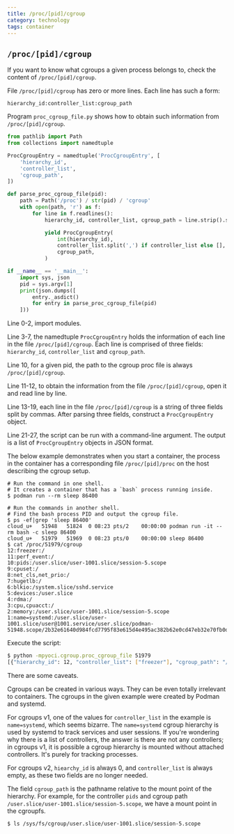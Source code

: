```yaml
---
title: /proc/[pid]/cgroup
category: technology
tags: container
---
```


## `/proc/[pid]/cgroup`

If you want to know what cgroups a given process belongs to, check the content of `/proc/[pid]/cgroup`.

File `/proc/[pid]/cgroup` has zero or more lines. Each line has such a form:

    hierarchy_id:controller_list:cgroup_path

Program `proc_cgroup_file.py` shows how to obtain such information from `/proc/[pid]/cgroup`.

```python
from pathlib import Path
from collections import namedtuple

ProcCgroupEntry = namedtuple('ProcCgroupEntry', [
    'hierarchy_id',
    'controller_list',
    'cgroup_path',
])

def parse_proc_cgroup_file(pid):
    path = Path('/proc') / str(pid) / 'cgroup'
    with open(path, 'r') as f:
        for line in f.readlines():
            hierarchy_id, controller_list, cgroup_path = line.strip().split(':')

            yield ProcCgroupEntry(
                int(hierarchy_id),
                controller_list.split(',') if controller_list else [],
                cgroup_path,
            )

if __name__ == '__main__':
    import sys, json
    pid = sys.argv[1]
    print(json.dumps([
        entry._asdict()
        for entry in parse_proc_cgroup_file(pid)
    ]))
```

Line 0-2, import modules.

Line 3-7, the namedtuple `ProcCgroupEntry` holds the information of each line in the file `/proc/[pid]/cgroup`. Each line is comprised of three fields: `hierarchy_id`, `controller_list` and `cgroup_path`.

Line 10, for a given pid, the path to the cgroup proc file is always `/proc/[pid]/cgroup`.

Line 11-12, to obtain the information from the file `/proc/[pid]/cgroup`, open it and read line by line.

Line 13-19, each line in the file `/proc/[pid]/cgroup` is a string of three fields split by commas. After parsing three fields, construct a `ProcCgroupEntry` object.

Line 21-27, the script can be run with a command-line argument. The output is a list of `ProcCgroupEntry` objects in JSON format.

The below example demonstrates when you start a container, the process in the container has a corresponding file `/proc/[pid]/proc` on the host describing the cgroup setup.

    # Run the command in one shell.
    # It creates a container that has a `bash` process running inside.
    $ podman run --rm sleep 86400

    # Run the commands in another shell.
    # Find the bash process PID and output the cgroup file.
    $ ps -ef|grep 'sleep 86400'
    cloud_u+   51948   51824  0 08:23 pts/2    00:00:00 podman run -it --rm bash -c sleep 86400
    cloud_u+   51979   51969  0 08:23 pts/0    00:00:00 sleep 86400
    $ cat /proc/51979/cgroup
    12:freezer:/
    11:perf_event:/
    10:pids:/user.slice/user-1001.slice/session-5.scope
    9:cpuset:/
    8:net_cls,net_prio:/
    7:hugetlb:/
    6:blkio:/system.slice/sshd.service
    5:devices:/user.slice
    4:rdma:/
    3:cpu,cpuacct:/
    2:memory:/user.slice/user-1001.slice/session-5.scope
    1:name=systemd:/user.slice/user-1001.slice/user@1001.service/user.slice/podman-51948.scope/2b32e61640d984fcd7795f83e615d4e495ac382b62e0cd47eb32e70fb0d69248

Execute the script:

```bash
$ python -mpyoci.cgroup.proc_cgroup_file 51979
[{"hierarchy_id": 12, "controller_list": ["freezer"], "cgroup_path": "/"}, {"hierarchy_id": 11, "controller_list": ["perf_event"], "cgroup_path": "/"}, {"hierarchy_id": 10, "controller_list": ["pids"], "cgroup_path": "/user.slice/user-1001.slice/session-5.scope"}, {"hierarchy_id": 9, "controller_list": ["cpuset"], "cgroup_path": "/"}, {"hierarchy_id": 8, "controller_list": ["net_cls", "net_prio"], "cgroup_path": "/"}, {"hierarchy_id": 7, "controller_list": ["hugetlb"], "cgroup_path": "/"}, {"hierarchy_id": 6, "controller_list": ["blkio"], "cgroup_path": "/system.slice/sshd.service"}, {"hierarchy_id": 5, "controller_list": ["devices"], "cgroup_path": "/user.slice"}, {"hierarchy_id": 4, "controller_list": ["rdma"], "cgroup_path": "/"}, {"hierarchy_id": 3, "controller_list": ["cpu", "cpuacct"], "cgroup_path": "/"}, {"hierarchy_id": 2, "controller_list": ["memory"], "cgroup_path": "/user.slice/user-1001.slice/session-5.scope"}, {"hierarchy_id": 1, "controller_list": ["name=systemd"], "cgroup_path": "/user.slice/user-1001.slice/user@1001.service/user.slice/podman-51948.scope/2b32e61640d984fcd7795f83e615d4e495ac382b62e0cd47eb32e70fb0d69248"}]
```

There are some caveats.

Cgroups can be created in various ways. They can be even totally irrelevant to containers. The cgroups in the given example were created by Podman and systemd.

For cgroups v1, one of the values for `controller_list` in the example is `name=systemd`, which seems bizarre. The `name=systemd` cgroup hierarchy is used by systemd to track services and user sessions. If you're wondering why there is a list of controllers, the answer is there are not any controllers; in cgroups v1, it is possible a cgroup hierarchy is mounted without attached controllers. It's purely for tracking processes.

For cgroups v2, `hiearchy_id` is always 0, and `controller_list` is always empty, as these two fields are no longer needed.

The field `cgroup_path` is the pathname relative to the mount point of the hierarchy. For example, for the controller `pids` and cgroup path `/user.slice/user-1001.slice/session-5.scope`, we have a mount point in the cgroupfs.

```
$ ls /sys/fs/cgroup/user.slice/user-1001.slice/session-5.scope
```

